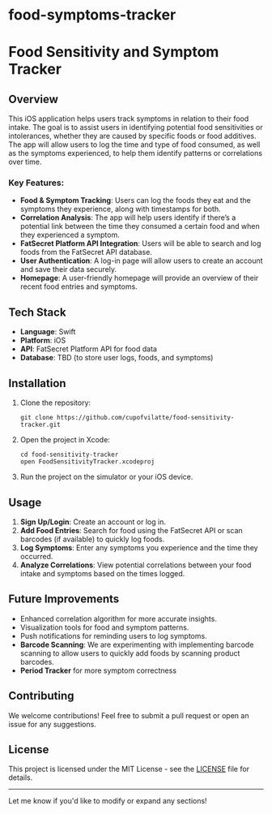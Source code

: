 # food-symptoms-tracker


# Food Sensitivity and Symptom Tracker

## Overview
This iOS application helps users track symptoms in relation to their food intake. The goal is to assist users in identifying potential food sensitivities or intolerances, whether they are caused by specific foods or food additives. The app will allow users to log the time and type of food consumed, as well as the symptoms experienced, to help them identify patterns or correlations over time.

### Key Features:
- **Food & Symptom Tracking**: Users can log the foods they eat and the symptoms they experience, along with timestamps for both.
- **Correlation Analysis**: The app will help users identify if there’s a potential link between the time they consumed a certain food and when they experienced a symptom.
- **FatSecret Platform API Integration**: Users will be able to search and log foods from the FatSecret API database.
- **User Authentication**: A log-in page will allow users to create an account and save their data securely.
- **Homepage**: A user-friendly homepage will provide an overview of their recent food entries and symptoms.

## Tech Stack
- **Language**: Swift
- **Platform**: iOS
- **API**: FatSecret Platform API for food data
- **Database**: TBD (to store user logs, foods, and symptoms)

## Installation
1. Clone the repository:
    ```
    git clone https://github.com/cupofvilatte/food-sensitivity-tracker.git
    ```
2. Open the project in Xcode:
    ```
    cd food-sensitivity-tracker
    open FoodSensitivityTracker.xcodeproj
    ```

3. Run the project on the simulator or your iOS device.

## Usage
1. **Sign Up/Login**: Create an account or log in.
2. **Add Food Entries**: Search for food using the FatSecret API or scan barcodes (if available) to quickly log foods.
3. **Log Symptoms**: Enter any symptoms you experience and the time they occurred.
4. **Analyze Correlations**: View potential correlations between your food intake and symptoms based on the times logged.

## Future Improvements
- Enhanced correlation algorithm for more accurate insights.
- Visualization tools for food and symptom patterns.
- Push notifications for reminding users to log symptoms.
- **Barcode Scanning**: We are experimenting with implementing barcode scanning to allow users to quickly add foods by scanning product barcodes.
- **Period Tracker** for more symptom correctness 
  
## Contributing
We welcome contributions! Feel free to submit a pull request or open an issue for any suggestions.

## License
This project is licensed under the MIT License - see the [LICENSE](LICENSE) file for details.

---

Let me know if you'd like to modify or expand any sections!
